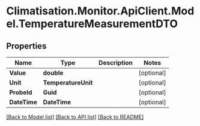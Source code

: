 # Climatisation.Monitor.ApiClient.Model.TemperatureMeasurementDTO

## Properties

Name | Type | Description | Notes
------------ | ------------- | ------------- | -------------
**Value** | **double** |  | [optional] 
**Unit** | **TemperatureUnit** |  | [optional] 
**ProbeId** | **Guid** |  | [optional] 
**DateTime** | **DateTime** |  | [optional] 

[[Back to Model list]](../README.md#documentation-for-models) [[Back to API list]](../README.md#documentation-for-api-endpoints) [[Back to README]](../README.md)

